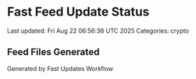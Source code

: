 # Fast Feed Update Status
Last updated: Fri Aug 22 06:56:36 UTC 2025
Categories: crypto

## Feed Files Generated

Generated by Fast Updates Workflow
